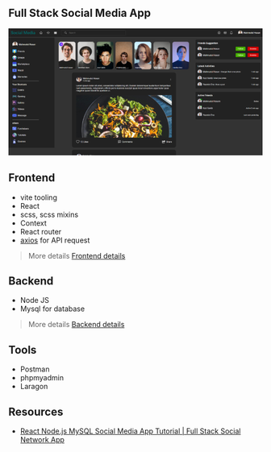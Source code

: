 ## Full Stack Social Media App

![Social](./client/social-media.png)

## Frontend 

* vite tooling
* React
* scss, scss mixins
* Context
* React router
* [axios](https://axios-http.com/docs/intro) for API request 

> More details [Frontend details](./client/README.md) 

## Backend 

* Node JS
* Mysql for database

> More details [Backend details](./api/ReadMe.md)

## Tools 

* Postman
* phpmyadmin
* Laragon

## Resources 

* [React Node.js MySQL Social Media App Tutorial | Full Stack Social Network App](https://youtu.be/1EuNnZEp2sQ)